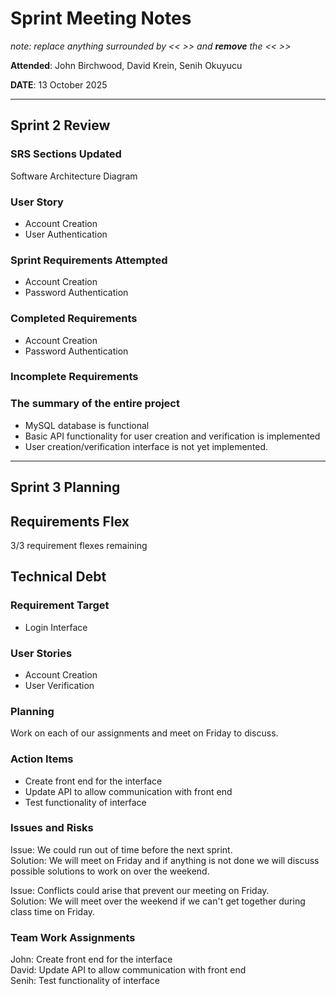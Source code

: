 # Sprint Meeting Notes

*note: replace anything surrounded by << >> and **remove** the << >>*

**Attended**: John Birchwood, David Krein, Senih Okuyucu

**DATE**: 13 October 2025

***

## Sprint 2 Review

### SRS Sections Updated

Software Architecture Diagram

### User Story

- Account Creation  
- User Authentication  

### Sprint Requirements Attempted

- Account Creation  
- Password Authentication  

### Completed Requirements

- Account Creation  
- Password Authentication  

### Incomplete Requirements


### The summary of the entire project

- MySQL database is functional  
- Basic API functionality for user creation and verification is implemented  
- User creation/verification interface is not yet implemented.

***

## Sprint 3 Planning

## Requirements Flex

3/3 requirement flexes remaining

## Technical Debt


### Requirement Target

- Login Interface

### User Stories

- Account Creation  
- User Verification  

### Planning

Work on each of our assignments and meet on Friday to discuss.  

### Action Items

- Create front end for the interface  
- Update API to allow communication with front end  
- Test functionality of interface  

### Issues and Risks

Issue: We could run out of time before the next sprint.  
Solution: We will meet on Friday and if anything is not done we will discuss possible solutions to work on over the weekend.  
  
Issue: Conflicts could arise that prevent our meeting on Friday.  
Solution: We will meet over the weekend if we can't get together during class time on Friday.  

### Team Work Assignments

John: Create front end for the interface  
David: Update API to allow communication with front end  
Senih: Test functionality of interface  